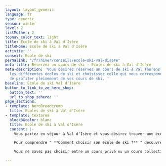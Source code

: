 ```yaml
---
layout: layout_generic
language: fr
type: generic
season: winter
level: 2
listMother: 2
topnav_color_text: light
title: Ecole de ski à Val d'Isère
titleHome: Ecole de ski à Val d'Isère
activite: ''
conseil: Ecole de ski
permalink: "/fr/hiver/conseils/ecole-ski-val-disere"
meta-title: Réservez un cours de ski - Ecoles de ski à Val d'Isère
meta-description: 'Vous désirez réservez un cours de ski à Val Thorens ? Découvrez
  les différentes écoles de ski et choisissez celle qui vous correspond le mieux afin
  de profiter pleinement de vos cours de ski. '
baseline: Ecole de ski Val d'Isère
button_to_link_to_ze_hero_shop:
  button_text: ''
  url_to_shop_zehero: ''
page_sections:
- template: heroBreadcrumb
  title: Ecoles de ski à Val d'Isère
- template: textarea
  blockBGcolor: blanc
  title: Ecole de ski à Val d'Isère
  content: |-
    Vous partez en séjour à Val d'Isère et vous désirez trouver une école de ski à Val D'Isère? Chaque école de ski vous permettra de prendre des cours de ski ou de snowboard que vous soyez débutant, confirmé ou même expert.  Débutez, progressez dans l'activité de votre choix parmi les cours collectifs ou les cours privés. Vous trouverez alors des écoles de ski au sein de Val d'Isère, en haute tarentaise, qui vous permettront de prendre des cours pour les enfants, pour les adolescents et pour les adultes.

    Pour comprendre " **Comment choisir son école de ski ?** " découvrez toutes les informations et nos conseils dans en [**cliquant ici**](/fr/hiver/conseils/choisir-ecole-de-ski) !

    Vous ne savez pas choisir entre un cours privé ou un cours collectif ? Nous vous expliquons toutes les différentes de ces cours dans notre [**page conseil**](/fr/hiver/conseils/cours-prive-cours-collectif).

---
```

